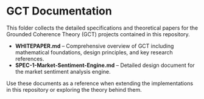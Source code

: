 # GCT Documentation

This folder collects the detailed specifications and theoretical papers for the Grounded Coherence Theory (GCT) projects contained in this repository.

- **WHITEPAPER.md** – Comprehensive overview of GCT including mathematical foundations, design principles, and key research references.
- **SPEC-1-Market-Sentiment-Engine.md** – Detailed design document for the market sentiment analysis engine.

Use these documents as a reference when extending the implementations in this repository or exploring the theory behind them.
